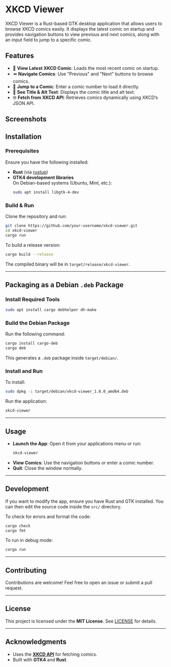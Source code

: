 # XKCD Viewer

XKCD Viewer is a Rust-based GTK desktop application that allows users to browse XKCD comics easily. It displays the latest comic on startup and provides navigation buttons to view previous and next comics, along with an input field to jump to a specific comic.

## Features

- 🎨 **View Latest XKCD Comic**: Loads the most recent comic on startup.
- ⏪ **Navigate Comics**: Use "Previous" and "Next" buttons to browse comics.
- 🔢 **Jump to a Comic**: Enter a comic number to load it directly.
- 🐝 **See Title & Alt Text**: Displays the comic title and alt text.
- 🌐 **Fetch from XKCD API**: Retrieves comics dynamically using XKCD’s JSON API.

## Screenshots



## Installation

### Prerequisites

Ensure you have the following installed:

- **Rust** (via [rustup](https://rustup.rs/))
- **GTK4 development libraries**\
  On Debian-based systems (Ubuntu, Mint, etc.):
  ```sh
  sudo apt install libgtk-4-dev
  ```

### Build & Run

Clone the repository and run:

```sh
git clone https://github.com/your-username/xkcd-viewer.git
cd xkcd-viewer
cargo run
```

To build a release version:

```sh
cargo build --release
```

The compiled binary will be in `target/release/xkcd-viewer`.

---

## Packaging as a Debian `.deb` Package

### Install Required Tools

```sh
sudo apt install cargo debhelper dh-make
```

### Build the Debian Package

Run the following command:

```sh
cargo install cargo-deb
cargo deb
```

This generates a `.deb` package inside `target/debian/`.

### Install and Run

To install:

```sh
sudo dpkg -i target/debian/xkcd-viewer_1.0.0_amd64.deb
```

Run the application:

```sh
xkcd-viewer
```

---

## Usage

- **Launch the App**: Open it from your applications menu or run:
  ```sh
  xkcd-viewer
  ```
- **View Comics**: Use the navigation buttons or enter a comic number.
- **Quit**: Close the window normally.

---

## Development

If you want to modify the app, ensure you have Rust and GTK installed. You can then edit the source code inside the `src/` directory.

To check for errors and format the code:

```sh
cargo check
cargo fmt
```

To run in debug mode:

```sh
cargo run
```

---

## Contributing

Contributions are welcome! Feel free to open an issue or submit a pull request.

---

## License

This project is licensed under the **MIT License**. See [LICENSE](LICENSE) for details.

---

## Acknowledgments

- Uses the [**XKCD API**](https://xkcd.com/json.html) for fetching comics.
- Built with **GTK4** and **Rust**.
